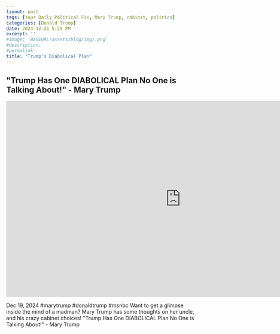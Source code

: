 ```yaml
---
layout: post
tags: [Your Daily Political Fix, Mary Trump, cabinet, politics]
categories: [Donald Trump]
date: 2024-12-21 5:29 PM
excerpt: ''
#image: 'BASEURL/assets/blog/img/.png'
#description:
#permalink:
title: "Trump's Diabolical Plan"
---
```



## "Trump Has One DIABOLICAL Plan No One is Talking About!" - Mary Trump

<iframe width="932" height="524" src="https://www.youtube.com/embed/eaNIe-PwJGI" title="&quot;Trump Has One DIABOLICAL Plan No One is Talking About!&quot; - Mary Trump" frameborder="0" allow="accelerometer; autoplay; clipboard-write; encrypted-media; gyroscope; picture-in-picture; web-share" referrerpolicy="strict-origin-when-cross-origin" allowfullscreen></iframe>

Dec 19, 2024  #marytrump #donaldtrump #msnbc
Want to get a glimpse inside the mind of a madman? Mary Trump has some thoughts on her uncle, and his crazy cabinet choices!
"Trump Has One DIABOLICAL Plan No One is Talking About!" - Mary Trump
